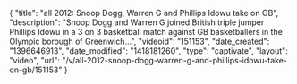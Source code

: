 {
    "title": "all 2012: Snoop Dogg, Warren G and Phillips Idowu take on GB",
    "description": "Snoop Dogg and Warren G joined British triple jumper Phillips Idowu in a 3 on 3 basketball match against GB basketballers in the Olympic borough of Greenwich...",
    "videoid": "151153",
    "date_created": "1396646913",
    "date_modified": "1418181260",
    "type": "captivate",
    "layout": "video",
    "url": "\/v\/all-2012-snoop-dogg-warren-g-and-phillips-idowu-take-on-gb\/151153"
}
